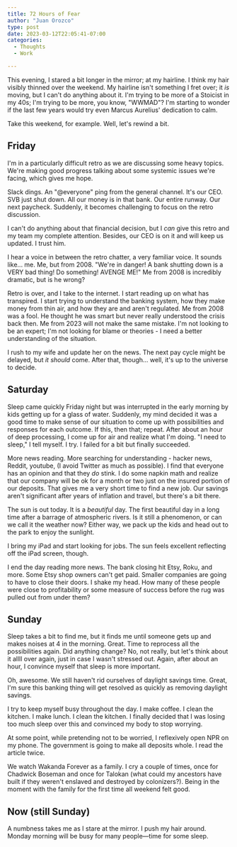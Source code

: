 ```yaml
---
title: 72 Hours of Fear
author: "Juan Orozco"
type: post
date: 2023-03-12T22:05:41-07:00
categories:
  - Thoughts
  - Work

---
```


This evening, I stared a bit longer in the mirror; at my hairline. I think my hair visibly thinned over the weekend. My hairline isn't something I fret over; it *is* moving, but I can't do anything about it. I'm trying to be more of a Stoicist in my 40s; I'm trying to be more, you know, "WWMAD"? I'm starting to wonder if the last few years would try even Marcus Aurelius' dedication to calm.

Take this weekend, for example. Well, let's rewind a bit.

## Friday

I'm in a particularly difficult retro as we are discussing some heavy topics. We're making good progress talking about some systemic issues we're facing, which gives me hope. 

Slack dings. An "@everyone" ping from the general channel. It's our CEO. SVB just shut down. All our money is in that bank. Our entire runway. Our next paycheck. Suddenly, it becomes challenging to focus on the retro discussion. 

I can't do anything about that financial decision, but I _can_ give this retro and my team my complete attention. Besides, our CEO is on it and will keep us updated. I trust him.

I hear a voice in between the retro chatter, a very familiar voice. It sounds like... me. Me, but from 2008. "We're in danger! A bank shutting down is a VERY bad thing! Do something! AVENGE ME!" Me from 2008 is incredibly dramatic, but is he wrong?

Retro is over, and I take to the internet. I start reading up on what has transpired. I start trying to understand the banking system, how they make money from thin air, and how they are and aren't regulated. Me from 2008 was a fool. He thought he was smart but never really understood the crisis back then. Me from 2023 will not make the same mistake. I'm not looking to be an expert; I'm not looking for blame or theories - I need a better understanding of the situation.

I rush to my wife and update her on the news. The next pay cycle might be delayed, but _it should_ come. After that, though... well, it's up to the universe to decide.

## Saturday

Sleep came quickly Friday night but was interrupted in the early morning by kids getting up for a glass of water. Suddenly, my mind decided it was a good time to make sense of our situation to come up with possibilities and responses for each outcome. If this, then that; repeat. After about an hour of deep processing, I come up for air and realize what I'm doing. "I need to sleep," I tell myself. I try. I failed for a bit but finally succeeded.

More news reading. More searching for understanding - hacker news, Reddit, youtube, (I avoid Twitter as much as possible). I find that everyone has an opinion and that they _do_ stink. I do some napkin math and realize that our company will be ok for a month or two just on the insured portion of our deposits. That gives me a very short time to find a new job. Our savings aren't significant after years of inflation and travel, but there's a bit there. 

The sun is out today. It is a _beautiful_ day. The first beautiful day in a long time after a barrage of atmospheric rivers. Is it still a phenomenon, or can we call it the weather now? Either way, we pack up the kids and head out to the park to enjoy the sunlight.

I bring my iPad and start looking for jobs. The sun feels excellent reflecting off the iPad screen, though.

I end the day reading more news. The bank closing hit Etsy, Roku, and more. Some Etsy shop owners can't get paid. Smaller companies are going to have to close their doors. I shake my head. How many of these people were close to profitability or some measure of success before the rug was pulled out from under them?

## Sunday

Sleep takes a bit to find me, but it finds me until someone gets up and makes noises at 4 in the morning. Great. Time to reprocess all the possibilities again. Did anything change? No, not really, but let's think about it allll over again, just in case I wasn't stressed out. Again, after about an hour, I convince myself that sleep is more important.

Oh, awesome. We still haven't rid ourselves of daylight savings time. Great, I'm sure this banking thing will get resolved as quickly as removing daylight savings.

I try to keep myself busy throughout the day. I make coffee. I clean the kitchen. I make lunch. I clean the kitchen. I finally decided that I was losing too much sleep over this and convinced my body to stop worrying.

At some point, while pretending not to be worried, I reflexively open NPR on my phone. The government is going to make all deposits whole. I read the article twice. 

We watch Wakanda Forever as a family. I cry a couple of times, once for Chadwick Boseman and once for Talokan (what could my ancestors have built if they weren't enslaved and destroyed by colonizers?). Being in the moment with the family for the first time all weekend felt good.

## Now (still Sunday)

A numbness takes me as I stare at the mirror. I push my hair around. Monday morning will be busy for many people—time for some sleep.